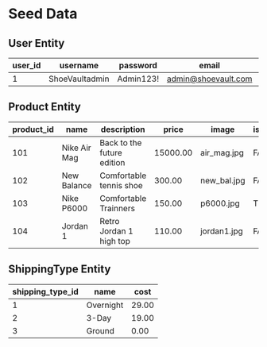 # Seed Data

## User Entity

| user_id | username      | password       | email                  | is_admin |
|---------|---------------|----------------|-------------------------|----------|
| 1       |ShoeVaultadmin    | Admin123!      | admin@shoevault.com     | TRUE     |

## Product Entity

| product_id | name                   | description                                | price   | image               | is_sold |
|------------|------------------------|--------------------------------------------|---------|---------------------|---------|
| 101        | Nike Air Mag  | Back to the future edition                  | 15000.00  | air_mag.jpg      | FALSE   |
| 102        | New Balance        | Comfortable tennis shoe              | 300.00  | new_bal.jpg       | FALSE   |
| 103        | Nike P6000   | Comfortable Trainners    | 150.00  | p6000.jpg    | TRUE    |
| 104        | Jordan 1     | Retro Jordan 1 high top            | 110.00  | jordan1.jpg     | FALSE   |
## ShippingType Entity

| shipping_type_id | name       | cost  |
|------------------|------------|-------|
| 1                | Overnight  | 29.00 |
| 2                | 3-Day      | 19.00 |
| 3                | Ground     | 0.00  |

